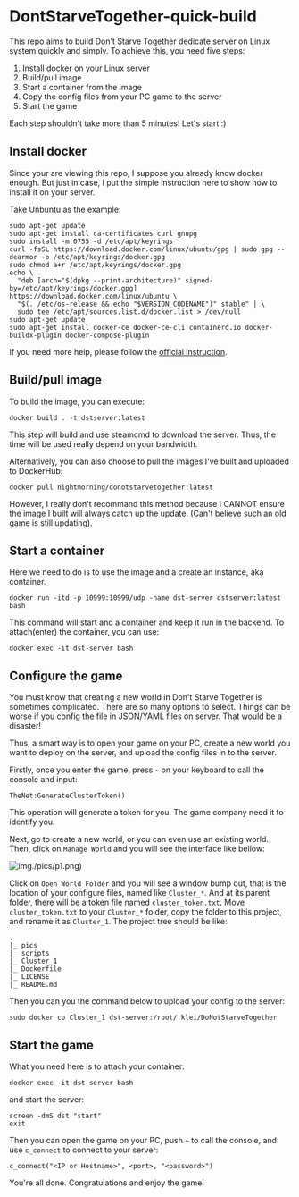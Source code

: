 # DontStarveTogether-quick-build

This repo aims to build Don't Starve Together dedicate server on Linux system quickly and simply. To achieve this, you need five steps:

1. Install docker on your Linux server
2. Build/pull image
3. Start a container from the image
4. Copy the config files from your PC game to the server
5. Start the game

Each step shouldn't take more than 5 minutes! Let's start :)

## Install docker

Since your are viewing this repo, I suppose you already know docker enough. But just in case, I put the simple instruction here to show how to install it on your server.

Take Unbuntu as the example:

```shell
sudo apt-get update
sudo apt-get install ca-certificates curl gnupg
sudo install -m 0755 -d /etc/apt/keyrings
curl -fsSL https://download.docker.com/linux/ubuntu/gpg | sudo gpg --dearmor -o /etc/apt/keyrings/docker.gpg
sudo chmod a+r /etc/apt/keyrings/docker.gpg
echo \
  "deb [arch="$(dpkg --print-architecture)" signed-by=/etc/apt/keyrings/docker.gpg] https://download.docker.com/linux/ubuntu \
  "$(. /etc/os-release && echo "$VERSION_CODENAME")" stable" | \
  sudo tee /etc/apt/sources.list.d/docker.list > /dev/null
sudo apt-get update
sudo apt-get install docker-ce docker-ce-cli containerd.io docker-buildx-plugin docker-compose-plugin
```

If you need more help, please follow the [official instruction](https://docs.docker.com/engine/install/).

## Build/pull image

To build the image, you can execute:

```shell
docker build . -t dstserver:latest
```

This step will build and use steamcmd to download the server. Thus, the time will be used really depend on your bandwidth.

Alternatively, you can also choose to pull the images I've built and uploaded to DockerHub:

```shell
docker pull nightmorning/donotstarvetogether:latest
```

However, I really don't recommand this method because I CANNOT ensure the image I built will always catch up the update. (Can't believe such an old game is still updating).

## Start a container

Here we need to do is to use the image and a create an instance, aka container.

```
docker run -itd -p 10999:10999/udp -name dst-server dstserver:latest bash
```

This command will start and a container and keep it run in the backend. To attach(enter) the container, you can use:

```
docker exec -it dst-server bash
```

## Configure the game

You must know that creating a new world in Don't Starve Together is sometimes complicated. There are so many options to select. Things can be worse if you config the file in JSON/YAML files on server. That would be a disaster!

Thus, a smart way is to open your game on your PC, create a new world you want to deploy on the server, and upload the config files in to the server.

Firstly, once you enter the game, press `~` on your keyboard to call the console and input:

```
TheNet:GenerateClusterToken()
```

This operation will generate a token for you. The game company need it to identify you.

Next, go to create a new world, or you can even use an existing world. Then, click on `Manage World` and you will see the interface like bellow:

![img]()./pics/p1.png)

Click on `Open World Folder` and you will see a window bump out, that is the location of your configure files, named like `Cluster_*`. And at its parent folder, there will be a token file named `cluster_token.txt`. Move `cluster_token.txt` to your `Cluster_*` folder, copy the folder to this project, and rename it as `Cluster_1`. The project tree should be like:

```
.
|_ pics
|_ scripts
|_ Cluster_1
|_ Dockerfile
|_ LICENSE
|_ README.md
```

Then you can you the command below to upload your config to the server:

```shell
sudo docker cp Cluster_1 dst-server:/root/.klei/DoNotStarveTogether
```

## Start the game

What you need here is to attach your container:

```shell
docker exec -it dst-server bash
```

and start the server:

```shell
screen -dmS dst "start"
exit
```

Then you can open the game on your PC, push `~` to call the console, and use `c_connect` to connect to your server:

```shell
c_connect("<IP or Hostname>", <port>, "<password>")
```

You're all done. Congratulations and enjoy the game!
